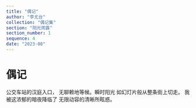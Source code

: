 ```yaml
---
title: "偶记"
author: "李尤台"
collection: "偶记集"
section: "阳光雨露"
section_number: 1
sequence: 4
date: "2023-08"
---
```


# 偶记

公交车站的汉庭入口，
无聊赖地等候。瞬时阳光
如幻灯片般从整条街上切走。
我被这浓郁的暗夜降临了
无限动容的清晰所眩惑。
